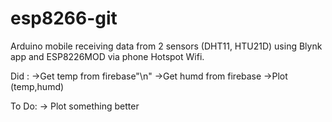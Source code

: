 # esp8266-git
Arduino mobile receiving data from 2 sensors (DHT11, HTU21D) using Blynk app and ESP8226MOD via phone Hotspot Wifi.

Did : 
->Get temp from firebase"\n"
->Get humd from firebase
->Plot (temp,humd)

To Do:
-> Plot something better
